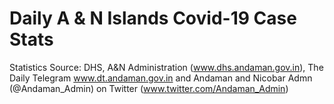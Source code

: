 # Daily A & N Islands  Covid-19 Case Stats

Statistics Source: 
DHS, A&N Administration (www.dhs.andaman.gov.in), 
The Daily Telegram www.dt.andaman.gov.in and 
Andaman and Nicobar Admn (@Andaman_Admin) on Twitter (www.twitter.com/Andaman_Admin)

